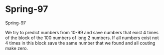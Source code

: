 # Spring-97
Spring-97

We try to predict numbers from 10-99 and save numbers that exist 4 times of the block of the 100 numbers of long 2 numbers. If all numbers exist not 4 times in this block save the same number that we found and all couting make zero.
